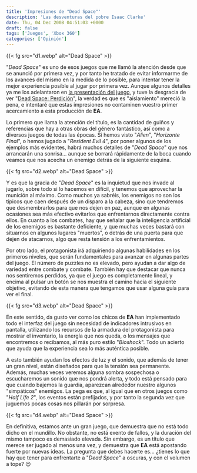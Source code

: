 ```yaml
---
title: 'Impresiones de "Dead Space"'
description: 'Las desventuras del pobre Isaac Clarke'
date: Thu, 04 Dec 2008 04:51:03 +0000
draft: false
tags: ['Juegos', 'Xbox 360']
categories: ['Opinión']
---
```


{{< fg src="d1.webp" alt="Dead Space" >}}

"_Dead Space_" es uno de esos juegos que me llamó la atención desde que se anunció por primera vez, y por tanto he tratado de evitar informarme de los avances del mismo en la medida de lo posible, para intentar tener la mejor experiencia posible al jugar por primera vez. Aunque algunos detalles ya me los adelantaron en [la presentación del juego](/ea-community-days-dead-space-y-mirrors-edge/), y tuve la desgracia de ver "[Dead Space: Perdición](/dead-space-perdicion-nunca-mejor-dicho/)", la verdad es que es "aislamiento" mereció la pena, e intentaré que estas impresiones no contaminen vuestro primer acercamiento a esta producción de **EA**.

Lo primero que llama la atención del título, es la cantidad de guiños y referencias que hay a otras obras del género fantástico, así como a diversos juegos de todas las épocas. Si hemos visto "_Alien_", "_Horizonte Final_", o hemos jugado a "_Resident Evil 4_", por poner algunos de los ejemplos más evidentes, habrá muchos detalles de "_Dead Space_" que nos arrancarán una sonrisa... aunque se borrará rápidamente de la boca cuando veamos que nos acecha un enemigo detrás de la siguiente esquina.

{{< fg src="d2.webp" alt="Dead Space" >}}

Y es que la gracia de "_Dead Space_" es la inquietud que nos invade al jugarlo, sobre todo si lo hacemos en difícil, y tenemos que aprovechar la munición al máximo. Como muchos ya sabréis, los enemigos no son los típicos que caen después de un disparo a la cabeza, sino que tendremos que desmembrarlos para que nos dejen en paz, aunque en algunas ocasiones sea más efectivo evitarlos que enfrentarnos directamente contra ellos. En cuanto a los combates, hay que señalar que la inteligencia artificial de los enemigos es bastante deficiente, y que muchas veces bastará con situarnos en algunos lugares "muertos", o detrás de una puerta para que dejen de atacarnos, algo que resta tensión a los enfrentamientos.

Por otro lado, el protagonista irá adquiriendo algunas habilidades en los primeros niveles, que serán fundamentales para avanzar en algunas partes del juego. El número de puzzles no es elevado, pero ayudan a dar algo de variedad entre combate y combate. También hay que destacar que nunca nos sentiremos perdidos, ya que el juego es completamente lineal, y encima al pulsar un botón se nos muestra el camino hacia el siguiente objetivo, evitando de esta manera que tengamos que usar alguna guía para ver el final.

{{< fg src="d3.webp" alt="Dead Space" >}}

En este sentido, da gusto ver como los chicos de **EA** han implementado todo el interfaz del juego sin necesidad de indicadores intrusivos en pantalla, utilizando los recursos de la armadura del protagonista para mostrar el inventario, la energía que nos queda, o los mensajes que encontremos o recibamos, al más puro estilo "_Bioshock_". Todo un acierto que ayuda que la experiencia sea lo más auténtica posible.

A esto también ayudan los efectos de luz y el sonido, que además de tener un gran nivel, están diseñados para que la tensión sea permanente. Además, muchas veces veremos alguna sombra sospechosa o escucharemos un sonido que nos pondrá alerta, y todo está pensado para que cuando bajemos la guardia, aparezcan alrededor nuestro algunos "simpáticos" enemigos. La pega es que, al igual que en otros juegos como "_Half Life 2_", los eventos están prefijados, y por tanto la segunda vez que juguemos pocas cosas nos pillarán por sorpresa.

{{< fg src="d4.webp" alt="Dead Space" >}}

En definitiva, estamos ante un gran juego, que demuestra que no está todo dicho en el mundillo. No obstante, no está exento de fallos, y la duración del mismo tampoco es demasiado elevada. Sin embargo, es un título que merece ser jugado al menos una vez, y demuestra que **EA** está apostando fuerte por nuevas ideas. La pregunta que debes hacerte es... ¿tienes lo que hay que tener para enfrentarte a "_Dead Space_" a oscuras, y con el volumen a tope? :wink: